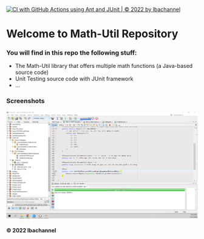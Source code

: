 [![CI with GitHub Actions using Ant and JUnit | © 2022 by lbachannel](https://github.com/lbachannel/math-util/actions/workflows/ci-junit.yml/badge.svg)](https://github.com/lbachannel/math-util/actions/workflows/ci-junit.yml)

# Welcome to Math-Util Repository
### You will find in this repo the following stuff:
* The Math-Util library that offers multiple math functions (a Java-based source code)
* Unit Testing source code with JUnit framework
* ...

### Screenshots
![DDT & TDD with JUnit](https://github.com/lbachannel/math-util/blob/main/images/DDTwithJUnit.png)

#### © 2022 lbachannel